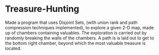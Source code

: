 # Treasure-Hunting
Made a program that uses Disjoint Sets, (with union rank and path compression techniques implemented), to explore a given 2-D map, made up of chambers containing valuables. The exploration is carried out by randomly breaking the walls of the chambers. A path is is laid out to get to the bottom right chamber, beyond which the most valuable treasure is located.
